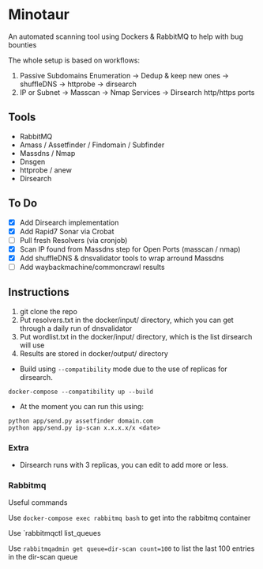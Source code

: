 # Minotaur

An automated scanning tool using Dockers & RabbitMQ to help with bug bounties

The whole setup is based on workflows:

1. Passive Subdomains Enumeration -> Dedup & keep new ones -> shuffleDNS -> httprobe -> dirsearch
2. IP or Subnet -> Masscan -> Nmap Services -> Dirsearch http/https ports

## Tools

- RabbitMQ
- Amass / Assetfinder / Findomain / Subfinder
- Massdns / Nmap
- Dnsgen
- httprobe / anew
- Dirsearch

## To Do

- [x] Add Dirsearch implementation
- [x] Add Rapid7 Sonar via Crobat
- [ ] Pull fresh Resolvers (via cronjob)
- [x] Scan IP found from Massdns step for Open Ports (masscan / nmap)
- [x] Add shuffleDNS & dnsvalidator tools to wrap arround Massdns
- [ ] Add waybackmachine/commoncrawl results

## Instructions

1. git clone the repo
2. Put resolvers.txt in the docker/input/ directory, which you can get through a daily run of dnsvalidator
3. Put wordlist.txt in the docker/input/ directory, which is the list dirsearch will use
4. Results are stored in docker/output/ directory

- Build using `--compatibility` mode due to the use of replicas for dirsearch.

```
docker-compose --compatibility up --build
```

- At the moment you can run this using:

```
python app/send.py assetfinder domain.com
python app/send.py ip-scan x.x.x.x/x <date>
```

### Extra

- Dirsearch runs with 3 replicas, you can edit to add more or less.

### Rabbitmq

Useful commands

Use `docker-compose exec rabbitmq bash` to get into the rabbitmq container

Use `rabbitmqctl list_queues

Use `rabbitmqadmin get queue=dir-scan count=100` to list the last 100 entries in the dir-scan queue
